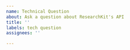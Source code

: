 ```yaml
---
name: Technical Question
about: Ask a question about ResearchKit's API
title: ''
labels: tech question
assignees: ''

---
```




